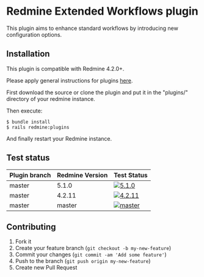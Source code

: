 Redmine Extended Workflows plugin
======================

This plugin aims to enhance standard workflows by introducing new configuration options.

Installation
------------

This plugin is compatible with Redmine 4.2.0+.

Please apply general instructions for plugins [here](http://www.redmine.org/wiki/redmine/Plugins).

First download the source or clone the plugin and put it in the "plugins/" directory of your redmine instance.

Then execute:

    $ bundle install
    $ rails redmine:plugins

And finally restart your Redmine instance.

Test status
-----------

| Plugin branch | Redmine Version | Test Status       |
|---------------|-----------------|-------------------|
| master        | 5.1.0           | [![5.1.0][1]][5]  |
| master        | 4.2.11          | [![4.2.11][2]][5] |
| master        | master          | [![master][4]][5] |

[1]: https://github.com/nanego/redmine_extended_workflows/actions/workflows/5_1_0.yml/badge.svg
[2]: https://github.com/nanego/redmine_extended_workflows/actions/workflows/4_2_11.yml/badge.svg
[4]: https://github.com/nanego/redmine_extended_workflows/actions/workflows/master.yml/badge.svg
[5]: https://github.com/nanego/redmine_extended_workflows/actions

Contributing
------------

1. Fork it
2. Create your feature branch (`git checkout -b my-new-feature`)
3. Commit your changes (`git commit -am 'Add some feature'`)
4. Push to the branch (`git push origin my-new-feature`)
5. Create new Pull Request
